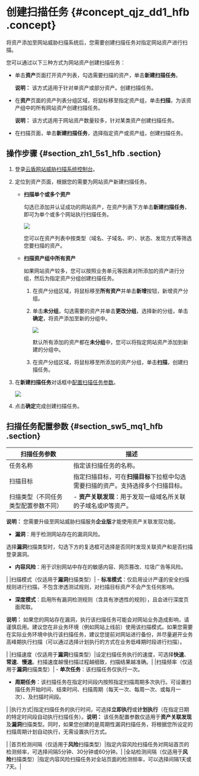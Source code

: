 # 创建扫描任务 {#concept_qjz_dd1_hfb .concept}

将资产添加至网站威胁扫描系统后，您需要创建扫描任务对指定网站资产进行扫描。

您可以通过以下三种方式为网站资产创建扫描任务：

-   单击**资产**页面打开资产列表，勾选需要扫描的资产，单击**新建扫描任务**。

    **说明：** 该方式适用于针对单资产或部分资产。创建扫描任务。

-   在**资产**页面的资产列表分组区域，将鼠标移至指定资产组，单击**扫描**，为该资产组中的所有网站资产创建扫描任务。

    **说明：** 该方式适用于网站资产数量较多，针对某类资产创建扫描任务。

-   在扫描页面，单击**新建扫描任务**，选择指定资产或资产组，创建扫描任务。

## 操作步骤 {#section_zh1_5s1_hfb .section}

1.  登录[云盾网站威胁扫描系统控制台](https://yundun.console.aliyun.com/?p=avds)。
2.  定位到资产页面，根据您的需要为网站资产新建扫描任务。
    -   **扫描单个或多个资产**

        勾选已添加并认证成功的网站资产，在资产列表下方单击**新建扫描任务**，即可为单个或多个网站执行扫描任务。

        ![](http://static-aliyun-doc.oss-cn-hangzhou.aliyuncs.com/assets/img/15936/15380492117228_zh-CN.png)

        您可以在资产列表中按类型（域名、子域名、IP）、状态、发现方式等筛选您要扫描的资产。

    -   **扫描资产组中所有资产**

        如果网站资产较多，您可以按照业务单元等因素对所添加的资产进行分组，然后为指定资产分组创建扫描任务。

        1.  在资产分组区域，将鼠标移至**所有资产**并单击**新增**按钮，新增资产分组。
        2.  单击**未分组**，勾选需要的资产并单击**更改分组**，选择新的分组，单击**确定**，将资产添加至新的分组中。

            ![](http://static-aliyun-doc.oss-cn-hangzhou.aliyuncs.com/assets/img/15936/153804921112820_zh-CN.png)

            默认所有添加的资产都在**未分组**中，您可以将指定网站资产添加到新建的分组中。

        3.  在资产分组区域，将鼠标移至所添加的资产分组，单击**扫描**，创建扫描任务。
3.  在**新建扫描任务**对话框中[配置扫描任务参数](intl.zh-CN/用户指南/配置扫描任务.md#table_ckn_4c5_m2b)。

    ![](http://static-aliyun-doc.oss-cn-hangzhou.aliyuncs.com/assets/img/15936/153804921112826_zh-CN.png)

4.  点击**确定**完成创建扫描任务。

## 扫描任务配置参数 {#section_sw5_mq1_hfb .section}

|扫描任务参数|描述|
|------|--|
|任务名称|指定该扫描任务的名称。|
|扫描目标|指定扫描目标，可在**扫描目标**下拉框中勾选需要扫描的资产。支持选择多个扫描目标。|
|扫描类型（不同任务类型配置参数不同）| -   **资产关联发现**：用于发现一级域名所关联的子域名或IP等资产。

**说明：** 您需要升级至网站威胁扫描服务**企业版**才能使用资产关联发现功能。

-   **漏洞**：用于检测网站存在的漏洞风险。

选择**漏洞**扫描类型时，勾选下方的复选框可选择是否同时发现关联资产和是否扫描登录漏洞。

-   **内容风险**：用于识别网站中存在的敏感内容、网页篡改、垃圾广告等风险。

 |
|扫描模式（仅适用于**漏洞**扫描类型）| -   **标准模式**：仅启用设计严谨的安全扫描规则进行扫描，不包含渗透测试规则，对扫描目标资产不会产生任何影响。
-   **深度模式**：启用所有漏洞检测规则（含具有渗透性的规则），且会进行深度页面爬取。

**说明：** 如果您的网站存在漏洞，执行该扫描任务可能会对网站业务造成影响，请谨慎启用。建议您在非业务环境（例如网站上线前）使用该扫描模式。如果您需要在实际业务环境中执行该扫描任务，建议您提前对网站进行备份，并尽量避开业务高峰期执行扫描（可以通过选择计划执行的方式在业务低峰期时段进行扫描）。


 |
|扫描速度（仅适用于**漏洞**扫描类型）|设定扫描任务执行的速度，可选择**快速**、**常速**、**慢速**。扫描速度越慢扫描过程越细致，扫描结果越准确。|
|扫描频率（仅适用于**漏洞**扫描类型）| -   **单次任务**：该扫描任务仅执行一次。
-   **周期任务**：该扫描任务在指定时间段内按照指定扫描周期多次执行。可设置扫描任务开始时间、结束时间、扫描周期（每天一次、每周一次、或每月一次）、及扫描时间段。

 |
|执行方式|指定扫描任务的执行时间，可选择**立即执行**或**计划执行**（在指定日期的特定时间段自动执行扫描任务）。**说明：** 该任务配置参数仅适用于**资产关联发现**及**漏洞**扫描类型。同时，如果您创建的是周期性漏洞扫描任务，将根据您所设定的扫描周期计划自动执行，无需设置执行方式。

|
|首页检测间隔（仅适用于**风险**扫描类型）|指定内容风险扫描任务对网站首页的检测频率，可选择间隔5分钟、30分钟或60分钟。|
|全站检测间隔（仅适用于**风险**扫描类型）|指定内容风险扫描任务对全站页面的检测频率，可以选择间隔1天或7天。|

